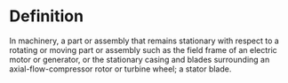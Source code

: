 # Definition

In machinery, a part or assembly that remains stationary with respect to
a rotating or moving part or assembly such as the field frame of an
electric motor or generator, or the stationary casing and blades
surrounding an axial-flow-compressor rotor or turbine wheel; a stator
blade.
